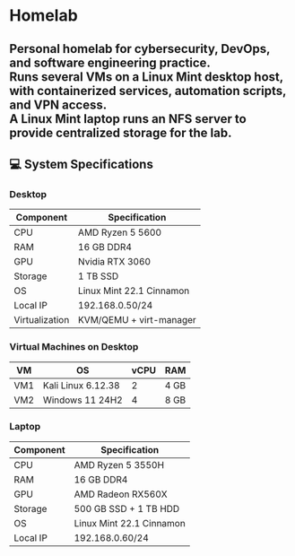 # Homelab

Personal homelab for cybersecurity, DevOps, and software engineering practice.  
Runs several VMs on a Linux Mint desktop host, with containerized services, automation scripts, and VPN access.  
A Linux Mint laptop runs an NFS server to provide centralized storage for the lab.
---

## 💻 System Specifications

### Desktop

| Component        | Specification                 |
|-----------------|-------------------------------|
| CPU             | AMD Ryzen 5 5600              |
| RAM             | 16 GB DDR4                     |
| GPU             | Nvidia RTX 3060               |
| Storage         | 1 TB SSD                       |
| OS              | Linux Mint 22.1 Cinnamon      |
| Local IP        | 192.168.0.50/24               |
| Virtualization  | KVM/QEMU + virt-manager       |

### Virtual Machines on Desktop

| VM   | OS                | vCPU | RAM |
|------|-----------------|-----|-----|
| VM1  | Kali Linux 6.12.38 | 2   | 4 GB |
| VM2  | Windows 11 24H2    | 4   | 8 GB |

### Laptop

| Component        | Specification                 |
|-----------------|-------------------------------|
| CPU             | AMD Ryzen 5 3550H              |
| RAM             | 16 GB DDR4                     |
| GPU             | AMD Radeon RX560X             |
| Storage         | 500 GB SSD + 1 TB HDD          |
| OS              | Linux Mint 22.1 Cinnamon      |
| Local IP        | 192.168.0.60/24               |

